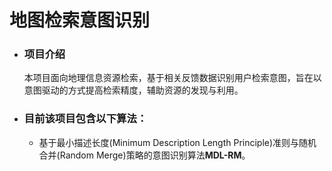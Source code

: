 # 地图检索意图识别

* ### 项目介绍
  本项目面向地理信息资源检索，基于相关反馈数据识别用户检索意图，旨在以意图驱动的方式提高检索精度，辅助资源的发现与利用。
* ### 目前该项目包含以下算法：
  * 基于最小描述长度(Minimum Description Length Principle)准则与随机合并(Random Merge)策略的意图识别算法**MDL-RM**。